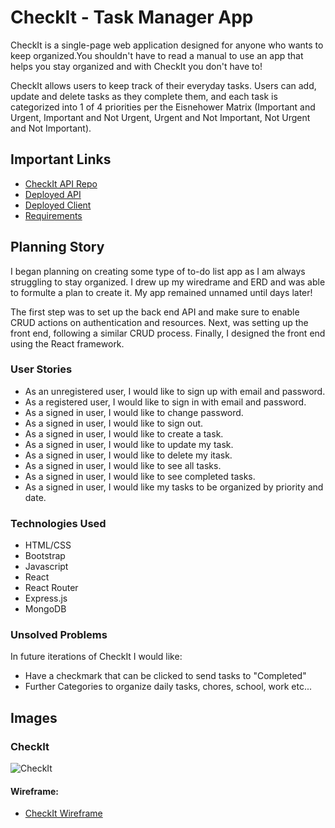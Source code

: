 # CheckIt - Task Manager App

CheckIt is a single-page web application designed for anyone who wants to keep organized.You shouldn't have to read a manual to use an app that helps you stay organized and with CheckIt you don't have to! 

CheckIt allows users to keep track of their everyday tasks. Users can add, update and delete tasks as they complete them, and each task is categorized into 1 of 4 priorities per the Eisnehower Matrix (Important and Urgent, Important and Not Urgent, Urgent and Not Important, Not Urgent and Not Important).


## Important Links

- [CheckIt API Repo](https://github.com/LadiesLoveCleanCode/MangoDB-api)
- [Deployed API](https://floating-mesa-18024.herokuapp.com)
- [Deployed Client](https://ladieslovecleancode.github.io/MangoDB-client)
- [Requirements](https://git.generalassemb.ly/ga-wdi-boston/capstone-project/blob/master/requirements.md)


## Planning Story

I began planning on creating some type of to-do list app as I am always struggling to stay organized. I drew up my wiredrame and ERD and was able to formulte a plan to create it. My app remained unnamed until days later!

The first step was to set up the back end API and make sure to enable CRUD actions on authentication and resources. Next, was setting up the front end, following a similar CRUD process. Finally, I designed the front end using the React framework.


### User Stories

- As an unregistered user, I would like to sign up with email and password.
- As a registered user, I would like to sign in with email and password.
- As a signed in user, I would like to change password.
- As a signed in user, I would like to sign out.
- As a signed in user, I would like to create a task.
- As a signed in user, I would like to update my task.
- As a signed in user, I would like to delete my itask.
- As a signed in user, I would like to see all tasks.
- As a signed in user, I would like to see completed tasks.
- As a signed in user, I would like my tasks to be organized by priority and date.


### Technologies Used

- HTML/CSS
- Bootstrap
- Javascript
- React
- React Router
- Express.js
- MongoDB


### Unsolved Problems

In future iterations of CheckIt I would like:

- Have a checkmark that can be clicked to send tasks to "Completed"
- Further Categories to organize daily tasks, chores, school, work etc...


## Images

### CheckIt
![CheckIt](imgur.com/a/XNIIHyJ)

#### Wireframe:
- [CheckIt Wireframe](https://imgur.com/a/vyS31Du)

